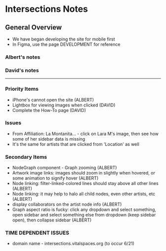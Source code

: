 # Intersections Notes

## General Overview

- We have began developing the site for mobile first
- In Figma, use the page DEVELOPMENT for reference

### Albert's notes

### David's notes

---

### Priority Items

- iPhone's cannot open the site (ALBERT)
- Lightbox for viewing images when clicked (DAVID)
- Complete the How-To page (DAVID)

### Issues

- From Affiliation: La Montanita... - click on Lara M's image, then see how some of her sidebar data is missing
- It's the same for artists that are clicked from 'Location' as well

### Secondary Items

- NodeGraph component - Graph zooming (ALBERT)
- Artwork image links: images should zoom in slightly when hovered, or some animation to signify hover (ALBERT)
- Node linking: filter-linked-colored lines should stay above all other lines (ALBERT)
- Node linking: it may help to halo all child nodes, even other artists, etc (ALBERT)
- display collaborators on the artist node info (ALBERT)
- Graph aspect ratio is fucky: click any dropdown and select something, open sidebar and select something else from dropdown (keep sidebar open), then collapse sidebar (ALBERT)

### TIME DEPENDENT ISSUES

- domain name - intersections.vitalspaces.org (to occur 6/21)
